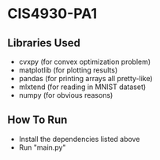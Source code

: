 # CIS4930-PA1

## Libraries Used
- cvxpy (for convex optimization problem)
- matplotlib (for plotting results)
- pandas (for printing arrays all pretty-like)
- mlxtend (for reading in MNIST dataset)
- numpy (for obvious reasons)

## How To Run
- Install the dependencies listed above
- Run "main.py"

